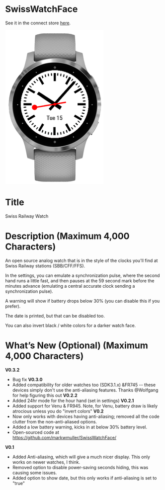 # SwissWatchFace

See it in the connect store [here](https://apps.garmin.com/en-US/apps/f68717e8-9ada-4919-a0b2-be634dd116e2).

![Default look](https://github.com/markwmuller/SwissWatchFace/blob/master/img_light.png)

# Title

Swiss Railway Watch

#  Description (Maximum 4,000 Characters)

An open source analog watch that is in the style of the clocks you'll find at Swiss Railway stations (SBB/CFF/FFS). 

In the settings, you can emulate a synchronization pulse, where the second hand runs a little fast, and then pauses at the 59 second mark before the minutes advance (emulating a central accurate clock sending a synchronization pulse). 

A warning will show if battery drops below 30% (you can disable this if you prefer). 

The date is printed, but that can be disabled too. 

You can also invert black / white colors for a darker watch face. 



#  What’s New (Optional) (Maximum 4,000 Characters)
**V0.3.2**
* Bug fix
**V0.3.0**
* Added compatibility for older watches too (SDK3.1.x) &FR745 -- these devices simply don't use the anti-aliasing features. Thanks @Wolfgang for help figuring this out
**V0.2.2**
* Added 24hr mode for the hour hand (set in settings)
**V0.2.1**
* Added support for Venu & FR945. Note, for Venu, battery draw is likely atrocious unless you do "invert colors"
**V0.2** 
* Now only works with devices having anti-aliasing; removed all the code clutter from the non-anti-aliased options.
* Added a low battery warning, kicks in at below 30% battery level.
* Open-sourced code at https://github.com/markwmuller/SwissWatchFace/

**V0.1**
* Added Anti-aliasing, which will give a much nicer display. This only works on newer watches, I think. 
* Removed option to disable power-saving seconds hiding, this was causing some issues. 
* Added option to show date, but this only works if anti-aliasing is set to "true"




